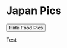 # Japan Pics


<script>
 (function () {
    const foodButton = document.getElementById('foodbutton');

    function pressFoodButton() {
      console.log('hi')
    }
  
    foodButton.addEventListener('click', pressFoodButton);
  
 })();
</script>

<button id='foodbutton'>Hide Food Pics</button>

<div class='food'>
Test
</div>
